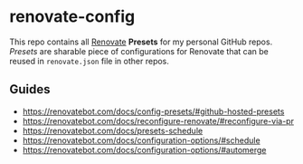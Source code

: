 # renovate-config

This repo contains all [Renovate](https://renovatebot.com) **Presets** for my personal GitHub repos.
_Presets_ are sharable piece of configurations for Renovate that can be reused in `renovate.json` file in other repos.

## Guides

  - https://renovatebot.com/docs/config-presets/#github-hosted-presets
  - https://renovatebot.com/docs/reconfigure-renovate/#reconfigure-via-pr
  - https://renovatebot.com/docs/presets-schedule
  - https://renovatebot.com/docs/configuration-options/#schedule
  - https://renovatebot.com/docs/configuration-options/#automerge
